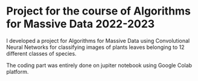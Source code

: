 # Project for the course of Algorithms for Massive Data 2022-2023

I developed a project for Algorithms for Massive Data using Convolutional Neural Networks for classifying images of plants leaves belonging to 12 different classes of species.

The coding part was entirely done on jupiter notebook using Google Colab platform.
